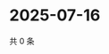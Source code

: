 # 2025-07-16

共 0 条

<!-- BEGIN ZHIHUQUESTIONS -->
<!-- 最后更新时间 Wed Jul 16 2025 19:10:51 GMT+0800 (China Standard Time) -->

<!-- END ZHIHUQUESTIONS -->
